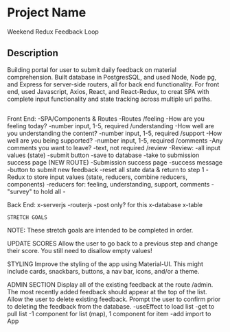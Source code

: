 # Project Name

Weekend Redux Feedback Loop
## Description

Building portal for user to submit daily feedback on material comprehension. Built database in PostgresSQL, and used Node, Node pg, and Express for server-side routers, all for back end functionality. For front end, used Javascript, Axios, React, and React-Redux, to creat SPA with complete input functionality and state tracking across multiple url paths.



##

<!-- BUILD INFO GOES HERE -->



Front End:
    -SPA/Components & Routes
        -Routes
            /feeling
                -How are you feeling today?
                    -number input, 1-5, required
            /understanding
                -How well are you understanding the content?
                    -number input, 1-5, required
            /support
                -How well are you being supported?
                    -number input, 1-5, required
            /comments
                -Any comments you want to leave?
                    -text, not required
            /review
                -Review:
                    -all input values (state)
                    -submit button
                        -save to database
                        -take to submission success page (NEW ROUTE)
                            -Submission success page
                            -success message
                            -button to submit new feedback
                                -reset all state data & return to step 1
    -Redux to store input values (state, reducers, combine reducers, components)
        -reducers for: feeling, understanding, support, comments 
        -"survey" to hold all
        -

Back End:
    x-serverjs
    -routerjs
        -post only? for this 
    x-database
        x-table
    



    STRETCH GOALS
NOTE: These stretch goals are intended to be completed in order.

UPDATE SCORES
Allow the user to go back to a previous step and change their score. You still need to disallow empty values!

STYLING
Improve the styling of the app using Material-UI. This might include cards, snackbars, buttons, a nav bar, icons, and/or a theme.

ADMIN SECTION
Display all of the existing feedback at the route /admin. The most recently added feedback should appear at the top of the list. Allow the user to delete existing feedback. Prompt the user to confirm prior to deleting the feedback from the database.
    -useEffect to load list
    -get to pull list
    -1 component for list (map), 1 component for item
    -add import to App